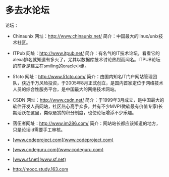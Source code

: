 # 多去水论坛


论坛：

- Chinaunix 网址：http://www.chinaunix.net/ 简介：中国最大的linux/unix技术社区。


 - ITPub 网址：http://www.itpub.net/ 简介：有名气的IT技术论坛，看看它的alexa排名就知道有多火了，尤其以数据库技术讨论热烈而闻名。ITPUB论坛的前身是建立在smiling的oracle小组。


 - 51cto 网址：http://www.51cto.com/ 简介：由国内知名IT门户网站管理团队，获近千万风险投资，于2005年8月正式创立，是国内首家定位于网络技术人员的综合性服务平台，是中国最大的网络技术网站。


 - CSDN 网址：http://www.csdn.net/ 简介：于1999年3月成立，是中国最大的软件开发人员网站，社区热心高手众多，并有不少MVP(微软最有价值专家)长期活跃在这里，类似悬赏的积分制度，也使论坛增添不少乐趣。


 - 落伍者网址：http://www.im286.com/ 简介：网站站长都应该知道的地方，只是论坛id需要手工审核。


 - [www.codeproject.com](www.codeproject.com)


 - [www.codeguru.com](www.codeguru.com)


 - [www.sf.net](www.sf.net)


 - http://mooc.study.163.com

